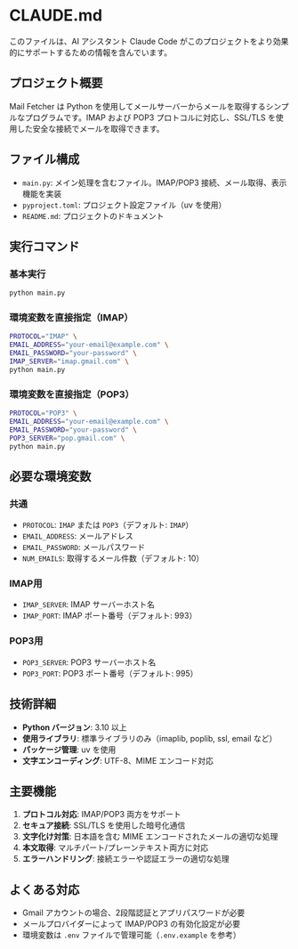 # CLAUDE.md

このファイルは、AI アシスタント Claude Code がこのプロジェクトをより効果的にサポートするための情報を含んでいます。

## プロジェクト概要

Mail Fetcher は Python を使用してメールサーバーからメールを取得するシンプルなプログラムです。IMAP および POP3 プロトコルに対応し、SSL/TLS を使用した安全な接続でメールを取得できます。

## ファイル構成

- `main.py`: メイン処理を含むファイル。IMAP/POP3 接続、メール取得、表示機能を実装
- `pyproject.toml`: プロジェクト設定ファイル（uv を使用）
- `README.md`: プロジェクトのドキュメント

## 実行コマンド

### 基本実行
```bash
python main.py
```

### 環境変数を直接指定（IMAP）
```bash
PROTOCOL="IMAP" \
EMAIL_ADDRESS="your-email@example.com" \
EMAIL_PASSWORD="your-password" \
IMAP_SERVER="imap.gmail.com" \
python main.py
```

### 環境変数を直接指定（POP3）
```bash
PROTOCOL="POP3" \
EMAIL_ADDRESS="your-email@example.com" \
EMAIL_PASSWORD="your-password" \
POP3_SERVER="pop.gmail.com" \
python main.py
```

## 必要な環境変数

### 共通
- `PROTOCOL`: `IMAP` または `POP3`（デフォルト: `IMAP`）
- `EMAIL_ADDRESS`: メールアドレス
- `EMAIL_PASSWORD`: メールパスワード
- `NUM_EMAILS`: 取得するメール件数（デフォルト: 10）

### IMAP用
- `IMAP_SERVER`: IMAP サーバーホスト名
- `IMAP_PORT`: IMAP ポート番号（デフォルト: 993）

### POP3用
- `POP3_SERVER`: POP3 サーバーホスト名
- `POP3_PORT`: POP3 ポート番号（デフォルト: 995）

## 技術詳細

- **Python バージョン**: 3.10 以上
- **使用ライブラリ**: 標準ライブラリのみ（imaplib, poplib, ssl, email など）
- **パッケージ管理**: uv を使用
- **文字エンコーディング**: UTF-8、MIME エンコード対応

## 主要機能

1. **プロトコル対応**: IMAP/POP3 両方をサポート
2. **セキュア接続**: SSL/TLS を使用した暗号化通信
3. **文字化け対策**: 日本語を含む MIME エンコードされたメールの適切な処理
4. **本文取得**: マルチパート/プレーンテキスト両方に対応
5. **エラーハンドリング**: 接続エラーや認証エラーの適切な処理

## よくある対応

- Gmail アカウントの場合、2段階認証とアプリパスワードが必要
- メールプロバイダーによって IMAP/POP3 の有効化設定が必要
- 環境変数は `.env` ファイルで管理可能（`.env.example` を参考）